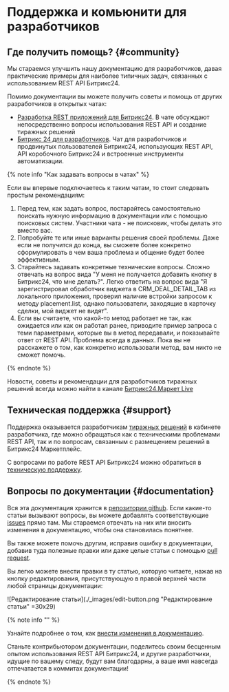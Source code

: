# Поддержка и комьюнити для разработчиков

## Где получить помощь? {#community}

Мы стараемся улучшить нашу документацию для разработчиков, давая практические примеры для наиболее типичных задач, связанных с использованием REST API Битрикс24.

Помимо документации вы можете получить советы и помощь от других разработчиков в открытых чатах:

- [Разработка REST приложений для Битрикс24](https://t.me/bitrix24apps). В чате обсуждают непосредственно вопросы использования REST API и создание тиражных решений
- [Битрикс 24 для разработчиков](https://t.me/bit24dev). Чат для разработчиков и продвинутых пользователей Битрикс24, использующих REST API, API коробочного Битрикс24 и встроенные инструменты автоматизации.

{% note info "Как задавать вопросы в чатах" %}

Если вы впервые подключаетесь к таким чатам, то стоит следовать простым рекомендациям:

1. Перед тем, как задать вопрос, постарайтесь самостоятельно поискать нужную информацию в документации или с помощью поисковых систем. Участники чата - не поисковик, чтобы делать это вместо вас.
2. Попробуйте те или иные варианты решения своей проблемы. Даже если не получится до конца, вы сможете более конкретно сформулировать в чем ваша проблема и общение будет более эффективным.
3. Старайтесь задавать конкретные технические вопросы. Сложно отвечать на вопрос вида "У меня не получается добавить кнопку в Битрикс24, что мне делать?". Легко ответить на вопрос вида "Я зарегистрировал обработчик виджета в CRM_DEAL_DETAIL_TAB из локального приложения, проверил наличие встройки запросом к методу placement.list, однако пользователи, заходящие в карточку сделки, мой виджет не видят".
4. Если вы считаете, что какой-то метод работает не так, как ожидается или как он работал ранее, приводите пример запроса с теми параметрами, которые вы в метод передавали, и показывайте ответ от REST API. Проблема всегда в данных. Пока вы не расскажете о том, как конкретно использовали метод, вам никто не сможет помочь.

{% endnote %}

Новости, советы и рекомендации для разработчиков тиражных решений всегда можно найти в канале  [Битрикс24.Маркет Live](https://t.me/b24marketlive)

## Техническая поддержка {#support}

Поддержка оказывается разработчикам [тиражных решений](./market/index.md) в кабинете разработчика, где можно обращаться как с техническими проблемами REST API, так и по вопросам, связанным с размещением решений в Битрикс24 Маркетплейс.

С вопросами по работе REST API Битрикс24 можно обратиться в [техническую поддержку](/bitrix-support.md).

## Вопросы по документации {#documentation}

Вся эта документация хранится в [репозитории github](https://github.com/bitrix-tools/b24-rest-docs). Если какие-то статьи вызывают вопросы, вы можете добавлять соответствующие [issues](https://github.com/bitrix-tools/b24-rest-docs/issues) прямо там. Мы стараемся отвечать на них или вносить изменения в документацию, чтобы она становилась понятнее.

Вы также можете помочь другим, исправив ошибку в документации, добавив туда полезные правки или даже целые статьи с помощью [pull request](https://github.com/bitrix-tools/b24-rest-docs/pulls).

Вы легко можете внести правки в ту статью, которую читаете, нажав на кнопку редактирования, присутствующую в правой верхней части любой страницы документации:

![Редактирование статьи](./_images/edit-button.png "Редактирование статьи" =30x29)

{% note info "" %}

Узнайте подробнее о том, как [внести изменения в документацию](./change-article.md).

Станьте контрибьютором документации, поделитесь своим бесценным опытом использования REST API Битрикс24, и другие разработчики, идущие по вашему следу, будут вам благодарны, а ваше имя навсегда отпечатается в коммитах документации!


{% endnote %}
